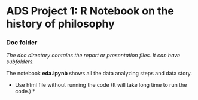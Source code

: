 # ADS Project 1:  R Notebook on the history of philosophy

### Doc folder

*The doc directory contains the report or presentation files. It can have subfolders.*

The notebook **eda.ipynb** shows all the data analyzing steps and data story.
* Use html file without running the code (It will take long time to run the code.) *